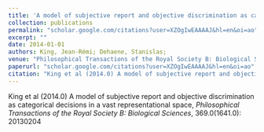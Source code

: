 ```yaml
---
title: 'A model of subjective report and objective discrimination as categorical decisions in a vast representational space'
collection: publications
permalink: "scholar.google.com/citations?user=XZOgIwEAAAAJ&hl=en&oi=ao"
excerpt: ""
date: 2014-01-01
authors: King, Jean-Rémi; Dehaene, Stanislas; 
venue: "Philosophical Transactions of the Royal Society B: Biological Sciences"
paperurl: "scholar.google.com/citations?user=XZOgIwEAAAAJ&hl=en&oi=ao"
citation: "King et al (2014.0) A model of subjective report and objective discrimination as categorical decisions in a vast representational space, <i>Philosophical Transactions of the Royal Society B: Biological Sciences</i>, 369.0(1641.0): 20130204"
---
```

King et al (2014.0) A model of subjective report and objective discrimination as categorical decisions in a vast representational space, <i>Philosophical Transactions of the Royal Society B: Biological Sciences</i>, 369.0(1641.0): 20130204
